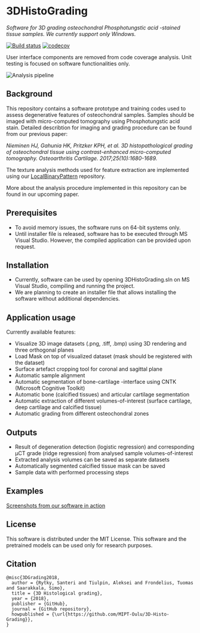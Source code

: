 # 3DHistoGrading

*Software for 3D grading osteochondral Phosphotungstic acid -stained tissue samples. We currently support only Windows.*

[![Build status](https://ci.appveyor.com/api/projects/status/6lbb2719xekk5rrx?svg=true "Build status")](https://ci.appveyor.com/project/sarytky/3dhistograding)
[![codecov](https://codecov.io/gh/MIPT-Oulu/3D-Histo-Grading/branch/master/graph/badge.svg "Code coverage")](https://codecov.io/gh/MIPT-Oulu/3D-Histo-Grading)


User interface components are removed from code coverage analysis.
Unit testing is focused on software functionalities only.


![Analysis pipeline](https://github.com/MIPT-Oulu/3DHistoGrading/blob/master/training/documentation/flowchart.PNG)

 
## Background
This repository contains a software prototype and training codes used to assess degenerative features of osteochondral samples.
Samples should be imaged with micro-computed tomography using Phosphotungstic acid stain. 
Detailed describtion for imaging and grading procedure can be found from our previous paper:
 
*Nieminen HJ, Gahunia HK, Pritzker KPH, et al. 
3D histopathological grading of osteochondral tissue using contrast-enhanced micro-computed tomography. 
Osteoarthritis Cartilage. 2017;25(10):1680-1689.*

The texture analysis methods used for feature extraction are implemented using our [LocalBinaryPattern](https://github.com/MIPT-Oulu/LocalBinaryPattern) repository.

More about the analysis procedure implemented in this repository can be found in our upcoming paper.

 
## Prerequisites
* To avoid memory issues, the software runs on 64-bit systems only. 
* Until installer file is released, software has to be executed through MS Visual Studio. However, the compiled application can be provided upon request.


## Installation
* Currently, software can be used by opening 3DHistoGrading.sln on MS Visual Studio, compiling and running the project.
* We are planning to create an installer file that allows installing the software without additional dependencies.

## Application usage
Currently available features:
* Visualize 3D image datasets (.png, .tiff, .bmp) using 3D rendering and three orthogonal planes
* Load Mask on top of visualized dataset (mask should be registered with the dataset)
* Surface artefact cropping tool for coronal and sagittal plane
* Automatic sample alignment
* Automatic segmentation of bone-cartilage -interface using CNTK (Microsoft Cognitive Toolkit)
* Automatic bone (calcified tissues) and articular cartilage segmentation
* Automatic extraction of different volumes-of-interest (surface cartilage, deep cartilage and calcified tissue)
* Automatic grading from different osteochondral zones

## Outputs
* Result of degeneration detection (logistic regression) and corresponding µCT grade (ridge regression) from analysed sample volumes-of-interest
* Extracted analysis volumes can be saved as separate datasets
* Automatically segmented calcified tissue mask can be saved
* Sample data with performed processing steps

## Examples
[Screenshots from our software in action](https://github.com/MIPT-Oulu/3D-Histo-Grading/blob/master/pictures/examples.md)

## License
This software is distributed under the MIT License. This software and the pretrained models can be used only for research purposes.

## Citation
```
@misc{3DGrading2018,
  author = {Rytky, Santeri and Tiulpin, Aleksei and Frondelius, Tuomas and Saarakkala, Simo},
  title = {3D Histological grading},
  year = {2018},
  publisher = {GitHub},
  journal = {GitHub repository},
  howpublished = {\url{https://github.com/MIPT-Oulu/3D-Histo-Grading}},
}
```
